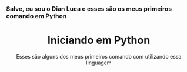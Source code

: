 ### Salve, eu sou o Dian Luca e esses são os meus primeiros comando em Python

##

<div align="center">
  <h1>Iniciando em Python</h1>
  <p>Esses são alguns dos meus primeiros comando com utilizando essa linguagem</p>
</div>
  
##
